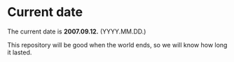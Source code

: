 # Current date

The current date is **2007.09.12.** (YYYY.MM.DD.)

This repository will be good when the world ends, so we will know how long it lasted.